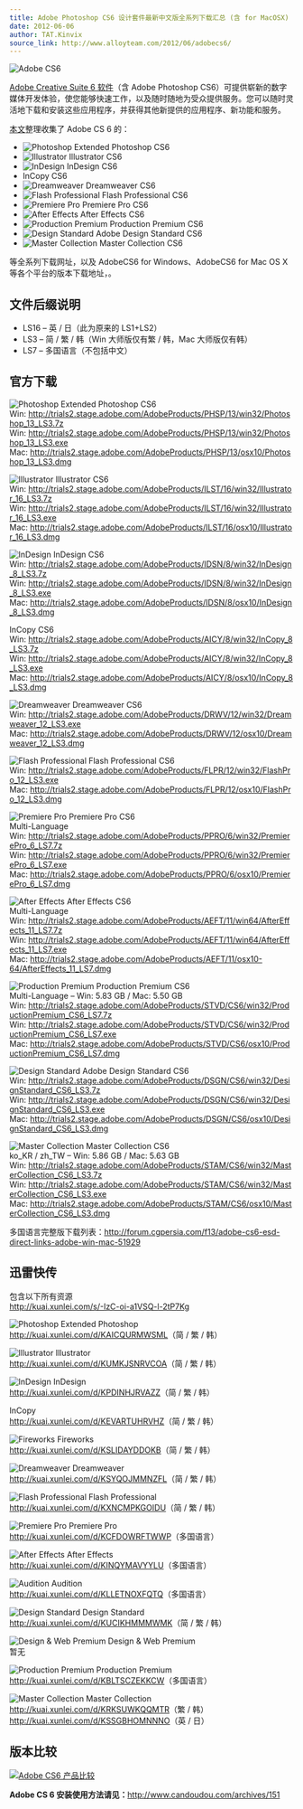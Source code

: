 ```yaml
---
title: Adobe Photoshop CS6 设计套件最新中文版全系列下载汇总 (含 for MacOSX)
date: 2012-06-06
author: TAT.Kinvix
source_link: http://www.alloyteam.com/2012/06/adobecs6/
---
```


<!-- {% raw %} - for jekyll -->

![Adobe CS6](http://www.alloyteam.com/wp-content/uploads/auto_save_image/2012/06/060205cJh.jpg)

[Adobe Creative Suite 6 软件](http://www.alloyteam.com/2012/06/adobecs6/)（含 Adobe Photoshop CS6）可提供崭新的数字媒体开发体验，使您能够快速工作，以及随时随地为受众提供服务。您可以随时灵活地下载和安装这些应用程序，并获得其他新提供的应用程序、新功能和服务。

[本文](http://www.alloyteam.com/2012/06/adobecs6/)整理收集了 Adobe CS 6 的：

-   ![Photoshop Extended](http://www.alloyteam.com/wp-content/uploads/auto_save_image/2012/06/060206wip.png) Photoshop CS6
-   ![Illustrator](http://www.alloyteam.com/wp-content/uploads/auto_save_image/2012/06/060206DCL.png) Illustrator CS6
-   ![InDesign](http://www.alloyteam.com/wp-content/uploads/auto_save_image/2012/06/060206IUS.png) InDesign CS6
-   InCopy CS6
-   ![Dreamweaver](http://www.alloyteam.com/wp-content/uploads/auto_save_image/2012/06/0602063tS.png) Dreamweaver CS6
-   ![Flash Professional](http://www.alloyteam.com/wp-content/uploads/auto_save_image/2012/06/060207xPP.png) Flash Professional CS6
-   ![Premiere Pro](http://www.alloyteam.com/wp-content/uploads/auto_save_image/2012/06/060207TKf.png) Premiere Pro CS6
-   ![After Effects](http://www.alloyteam.com/wp-content/uploads/auto_save_image/2012/06/060207A9T.png) After Effects CS6
-   ![Production Premium](http://www.alloyteam.com/wp-content/uploads/auto_save_image/2012/06/060207jLH.png) Production Premium CS6
-   ![Design Standard](http://www.alloyteam.com/wp-content/uploads/auto_save_image/2012/06/060207YXx.png) Adobe Design Standard CS6
-   ![Master Collection](http://www.alloyteam.com/wp-content/uploads/auto_save_image/2012/06/060207b8B.png) Master Collection CS6

等全系列下载网址，以及 AdobeCS6 for Windows、AdobeCS6 for Mac OS X 等各个平台的版本下载地址，。

## 文件后缀说明

-   LS16 – 英 / 日（此为原来的 LS1+LS2）
-   LS3 – 简 / 繁 / 韩（Win 大师版仅有繁 / 韩，Mac 大师版仅有韩）
-   LS7 – 多国语言（不包括中文）

## 官方下载

![Photoshop Extended](http://www.alloyteam.com/wp-content/uploads/auto_save_image/2012/06/060206wip.png) Photoshop CS6  
Win: <http://trials2.stage.adobe.com/AdobeProducts/PHSP/13/win32/Photoshop_13_LS3.7z>  
Win: <http://trials2.stage.adobe.com/AdobeProducts/PHSP/13/win32/Photoshop_13_LS3.exe>  
Mac: <http://trials2.stage.adobe.com/AdobeProducts/PHSP/13/osx10/Photoshop_13_LS3.dmg>

![Illustrator](http://www.alloyteam.com/wp-content/uploads/auto_save_image/2012/06/060206DCL.png) Illustrator CS6  
Win: <http://trials2.stage.adobe.com/AdobeProducts/ILST/16/win32/Illustrator_16_LS3.7z>  
Win: <http://trials2.stage.adobe.com/AdobeProducts/ILST/16/win32/Illustrator_16_LS3.exe>  
Mac: <http://trials2.stage.adobe.com/AdobeProducts/ILST/16/osx10/Illustrator_16_LS3.dmg>

![InDesign](http://www.alloyteam.com/wp-content/uploads/auto_save_image/2012/06/060206IUS.png) InDesign CS6  
Win: <http://trials2.stage.adobe.com/AdobeProducts/IDSN/8/win32/InDesign_8_LS3.7z>  
Win: <http://trials2.stage.adobe.com/AdobeProducts/IDSN/8/win32/InDesign_8_LS3.exe>  
Mac: <http://trials2.stage.adobe.com/AdobeProducts/IDSN/8/osx10/InDesign_8_LS3.dmg>

InCopy CS6  
Win: <http://trials2.stage.adobe.com/AdobeProducts/AICY/8/win32/InCopy_8_LS3.7z>  
Win: <http://trials2.stage.adobe.com/AdobeProducts/AICY/8/win32/InCopy_8_LS3.exe>  
Mac: <http://trials2.stage.adobe.com/AdobeProducts/AICY/8/osx10/InCopy_8_LS3.dmg>

![Dreamweaver](http://www.alloyteam.com/wp-content/uploads/auto_save_image/2012/06/0602063tS.png) Dreamweaver CS6  
Win: <http://trials2.stage.adobe.com/AdobeProducts/DRWV/12/win32/Dreamweaver_12_LS3.exe>  
Mac: <http://trials2.stage.adobe.com/AdobeProducts/DRWV/12/osx10/Dreamweaver_12_LS3.dmg>

![Flash Professional](http://www.alloyteam.com/wp-content/uploads/auto_save_image/2012/06/060207xPP.png) Flash Professional CS6  
Win: <http://trials2.stage.adobe.com/AdobeProducts/FLPR/12/win32/FlashPro_12_LS3.exe>  
Mac: <http://trials2.stage.adobe.com/AdobeProducts/FLPR/12/osx10/FlashPro_12_LS3.dmg>

![Premiere Pro](http://www.alloyteam.com/wp-content/uploads/auto_save_image/2012/06/060207TKf.png) Premiere Pro CS6  
Multi-Language  
Win: <http://trials2.stage.adobe.com/AdobeProducts/PPRO/6/win32/PremierePro_6_LS7.7z>  
Win: <http://trials2.stage.adobe.com/AdobeProducts/PPRO/6/win32/PremierePro_6_LS7.exe>  
Mac: <http://trials2.stage.adobe.com/AdobeProducts/PPRO/6/osx10/PremierePro_6_LS7.dmg>

![After Effects](http://www.alloyteam.com/wp-content/uploads/auto_save_image/2012/06/060207A9T.png) After Effects CS6  
Multi-Language  
Win: <http://trials2.stage.adobe.com/AdobeProducts/AEFT/11/win64/AfterEffects_11_LS7.7z>  
Win: <http://trials2.stage.adobe.com/AdobeProducts/AEFT/11/win64/AfterEffects_11_LS7.exe>  
Mac: <http://trials2.stage.adobe.com/AdobeProducts/AEFT/11/osx10-64/AfterEffects_11_LS7.dmg>

![Production Premium](http://www.alloyteam.com/wp-content/uploads/auto_save_image/2012/06/060207jLH.png) Production Premium CS6  
Multi-Language – Win: 5.83 GB / Mac: 5.50 GB  
Win: <http://trials2.stage.adobe.com/AdobeProducts/STVD/CS6/win32/ProductionPremium_CS6_LS7.7z>  
Win: <http://trials2.stage.adobe.com/AdobeProducts/STVD/CS6/win32/ProductionPremium_CS6_LS7.exe>  
Mac: <http://trials2.stage.adobe.com/AdobeProducts/STVD/CS6/osx10/ProductionPremium_CS6_LS7.dmg>

![Design Standard](http://www.alloyteam.com/wp-content/uploads/auto_save_image/2012/06/060207YXx.png) Adobe Design Standard CS6  
Win: <http://trials2.stage.adobe.com/AdobeProducts/DSGN/CS6/win32/DesignStandard_CS6_LS3.7z>  
Win: <http://trials2.stage.adobe.com/AdobeProducts/DSGN/CS6/win32/DesignStandard_CS6_LS3.exe>  
Mac: <http://trials2.stage.adobe.com/AdobeProducts/DSGN/CS6/osx10/DesignStandard_CS6_LS3.dmg>

![Master Collection](http://www.alloyteam.com/wp-content/uploads/auto_save_image/2012/06/060207b8B.png) Master Collection CS6  
ko_KR / zh_TW – Win: 5.86 GB / Mac: 5.63 GB  
Win: <http://trials2.stage.adobe.com/AdobeProducts/STAM/CS6/win32/MasterCollection_CS6_LS3.7z>  
Win: <http://trials2.stage.adobe.com/AdobeProducts/STAM/CS6/win32/MasterCollection_CS6_LS3.exe>  
Mac: <http://trials2.stage.adobe.com/AdobeProducts/STAM/CS6/osx10/MasterCollection_CS6_LS3.dmg>

多国语言完整版下载列表：<http://forum.cgpersia.com/f13/adobe-cs6-esd-direct-links-adobe-win-mac-51929>

## 迅雷快传

包含以下所有资源  
<http://kuai.xunlei.com/s/-IzC-oi-a1VSQ-l-2tP7Kg>

![Photoshop Extended](http://www.alloyteam.com/wp-content/uploads/auto_save_image/2012/06/060206wip.png) Photoshop  
<http://kuai.xunlei.com/d/KAICQURMWSML>（简 / 繁 / 韩）

![Illustrator](http://www.alloyteam.com/wp-content/uploads/auto_save_image/2012/06/060206DCL.png) Illustrator  
<http://kuai.xunlei.com/d/KUMKJSNRVCOA>（简 / 繁 / 韩）

![InDesign](http://www.alloyteam.com/wp-content/uploads/auto_save_image/2012/06/060206IUS.png) InDesign  
<http://kuai.xunlei.com/d/KPDINHJRVAZZ>（简 / 繁 / 韩）

InCopy  
<http://kuai.xunlei.com/d/KEVARTUHRVHZ>（简 / 繁 / 韩）

![Fireworks](http://www.alloyteam.com/wp-content/uploads/auto_save_image/2012/06/060207OWZ.png) Fireworks  
<http://kuai.xunlei.com/d/KSLIDAYDDOKB>（简 / 繁 / 韩）

![Dreamweaver](http://www.alloyteam.com/wp-content/uploads/auto_save_image/2012/06/0602063tS.png) Dreamweaver  
<http://kuai.xunlei.com/d/KSYQOJMMNZFL>（简 / 繁 / 韩）

![Flash Professional](http://www.alloyteam.com/wp-content/uploads/auto_save_image/2012/06/060207xPP.png) Flash Professional  
<http://kuai.xunlei.com/d/KXNCMPKGOIDU>（简 / 繁 / 韩）

![Premiere Pro](http://www.alloyteam.com/wp-content/uploads/auto_save_image/2012/06/060207TKf.png) Premiere Pro  
<http://kuai.xunlei.com/d/KCFDOWRFTWWP>（多国语言）

![After Effects](http://www.alloyteam.com/wp-content/uploads/auto_save_image/2012/06/060207A9T.png) After Effects  
<http://kuai.xunlei.com/d/KINQYMAVYYLU>（多国语言）

![Audition](http://www.alloyteam.com/wp-content/uploads/auto_save_image/2012/06/06020802e.png) Audition  
<http://kuai.xunlei.com/d/KLLETNOXFQTQ>（多国语言）

![Design Standard](http://www.alloyteam.com/wp-content/uploads/auto_save_image/2012/06/060207YXx.png) Design Standard  
<http://kuai.xunlei.com/d/KUCIKHMMMWMK>（简 / 繁 / 韩）

![Design & Web Premium](http://www.alloyteam.com/wp-content/uploads/auto_save_image/2012/06/060208vLr.png) Design & Web Premium  
暂无

![Production Premium](http://www.alloyteam.com/wp-content/uploads/auto_save_image/2012/06/060207jLH.png) Production Premium  
<http://kuai.xunlei.com/d/KBLTSCZEKKCW>（多国语言）

![Master Collection](http://www.alloyteam.com/wp-content/uploads/auto_save_image/2012/06/060207b8B.png) Master Collection  
<http://kuai.xunlei.com/d/KRKSUWKQQMTR>（繁 / 韩）  
<http://kuai.xunlei.com/d/KSSGBHOMNNNO>（英 / 日）

## 版本比较

[![Adobe CS6 产品比较](http://www.alloyteam.com/wp-content/uploads/auto_save_image/2012/06/060208VeZ.png)](http://www.adobe.com/cn/products/creativesuite/buying-guide.html)

**Adobe CS 6 安装使用方法请见：**<http://www.candoudou.com/archives/151>

<!-- {% endraw %} - for jekyll -->